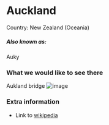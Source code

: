 # Auckland

Country: New Zealand (Oceania)

##### Also known as:

Auky

### What we would like to see there

Aukland bridge
![image](https://github.com/UCL-ARC-Workshops/202405-arcgit-workshop/assets/71323718/9710f457-fff7-4ea8-b45e-50c6a54436f1)


### Extra information

- Link to [wikipedia](https://wikipedia.org/Auckland)
